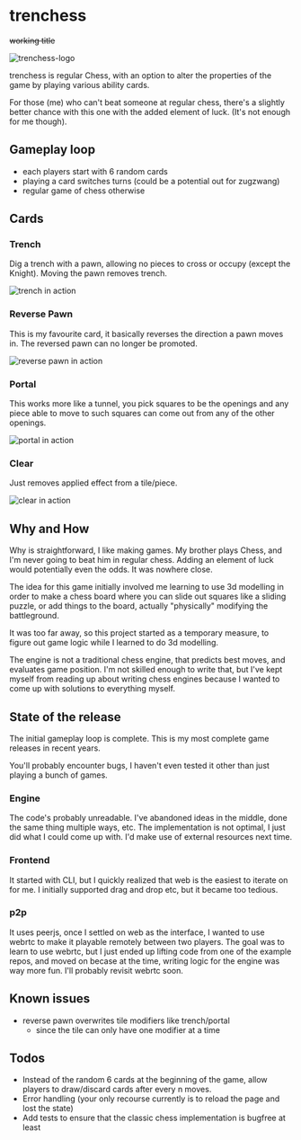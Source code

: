 # trenchess

~~working title~~ 

![trenchess-logo](https://github.com/user-attachments/assets/3aa9b4f2-e18e-4cf4-a8c7-c77e3e53d4ca)

trenchess is regular Chess, with an option to alter the properties of the game by playing various ability cards. 

For those (me) who can't beat someone at regular chess, there's a slightly better chance with this one with the added element of luck. (It's not enough for me though).

## Gameplay loop
- each players start with 6 random cards
- playing a card switches turns (could be a potential out for zugzwang)
- regular game of chess otherwise

## Cards

### Trench

Dig a trench with a pawn, allowing no pieces to cross or occupy (except the Knight). Moving the pawn removes trench.

![trench in action](https://github.com/user-attachments/assets/7b7b473a-efe3-4445-b8a2-9022e4290ac2)

### Reverse Pawn

This is my favourite card, it basically reverses the direction a pawn moves in. The reversed pawn can no longer be promoted.

![reverse pawn in action](https://github.com/user-attachments/assets/bdafe5bc-6ccf-4799-8343-d9588c17f444)

### Portal

This works more like a tunnel, you pick squares to be the openings and any piece able to move to such squares can come out from any of the other openings.

![portal in action](https://github.com/user-attachments/assets/70b900bc-63e3-49b1-b75d-767b879fd1a8)

### Clear

Just removes applied effect from a tile/piece.

![clear in action](https://github.com/user-attachments/assets/95ceef7d-f878-4796-b623-93cbccffb39c)

## Why and How

Why is straightforward, I like making games. My brother plays Chess, and I'm never going to beat him in regular chess. Adding an element of luck would potentially even the odds. It was nowhere close.

The idea for this game initially involved me learning to use 3d modelling in order to make a chess board where you can slide out squares like a sliding puzzle, or add things to the board, actually "physically" modifying the battleground. 

It was too far away, so this project started as a temporary measure, to figure out game logic while I learned to do 3d modelling. 

The engine is not a traditional chess engine, that predicts best moves, and evaluates game position. I'm not skilled enough to write that, but I've kept myself from reading up about writing chess engines because I wanted to come up with solutions to everything myself. 

## State of the release

The initial gameplay loop is complete. This is my most complete game releases in recent years.

You'll probably encounter bugs, I haven't even tested it other than just playing a bunch of games. 

### Engine
The code's probably unreadable. I've abandoned ideas in the middle, done the same thing multiple ways, etc. The implementation is not optimal, I just did what I could come up with. I'd make use of external resources next time.

### Frontend
It started with CLI, but I quickly realized that web is the easiest to iterate on for me. I initially supported drag and drop etc, but it became too tedious. 

### p2p
It uses peerjs, once I settled on web as the interface, I wanted to use webrtc to make it playable remotely between two players. The goal was to learn to use webrtc, but I just ended up lifting code from one of the example repos, and moved on becase at the time, writing logic for the engine was way more fun. I'll probably revisit webrtc soon.

## Known issues
- reverse pawn overwrites tile modifiers like trench/portal
  - since the tile can only have one modifier at a time

## Todos

- Instead of the random 6 cards at the beginning of the game, allow players to draw/discard cards after every n moves. 
- Error handling (your only recourse currently is to reload the page and lost the state)
- Add tests to ensure that the classic chess implementation is bugfree at least
